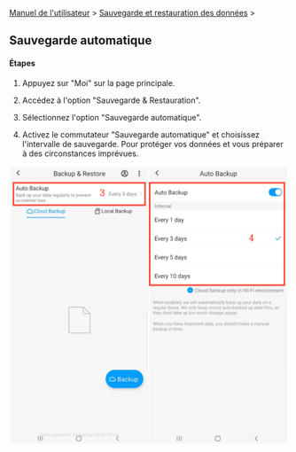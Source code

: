 [Manuel de l'utilisateur](/dragonnest/drawnote/manual/fr) > [Sauvegarde et restauration des données](/dragonnest/drawnote/manual/fr/sauvegarde_et_restauration_des_données) >

Sauvegarde automatique
---
#### Étapes

1. Appuyez sur "Moi" sur la page principale.

2. Accédez à l'option "Sauvegarde & Restauration".

3. Sélectionnez l'option "Sauvegarde automatique".

4. Activez le commutateur "Sauvegarde automatique" et choisissez l'intervalle de sauvegarde. Pour protéger vos données et vous préparer à des circonstances imprévues.

![Sauvegarde automatique](imgs/automatic_backup1.png)